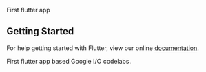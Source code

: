 First flutter app

## Getting Started

For help getting started with Flutter, view our online
[documentation](https://flutter.io/).

First flutter app based Google I/O codelabs.